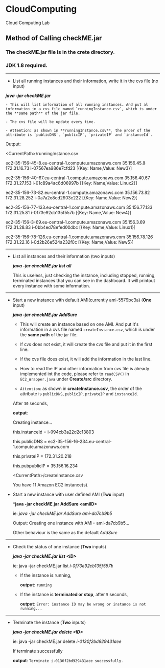 # CloudComputing
Cloud Computing Lab


## Method of Calling checkME.jar

### The checkME.jar file is in the crete directory.
### JDK 1.8 required.

-------
 - List all running instances and their information, write it in the cvs file (no input)
 
 ***java -jar checkME.jar***
 
	- This will list information of all running instances. And put al information in a cvs file named `runningInstance.csv`, which is under the **same path** of the jar file.
	
	- The cvs file will be update every time.
	
	- Attention: as shown in **runningInstance.csv**, the order of the attribute is `publicDNS`, `publicIP`, `privateIP` and `instanceId`.

Output:

\<CurrentPath>/runningInstance.csv

ec2-35-156-45-8.eu-central-1.compute.amazonaws.com     	35.156.45.8    	172.31.16.73   	i-07567ea986e7cfd23    	[{Key: Name,Value: New3}]

ec2-35-156-40-67.eu-central-1.compute.amazonaws.com    	35.156.40.67   	172.31.27.153  	i-01c89a4ac6d06997b    	[{Key: Name,Value: Linux2}]

ec2-35-156-73-82.eu-central-1.compute.amazonaws.com    	35.156.73.82   	172.31.28.252  	i-0a7a2e8cd2903c222    	[{Key: Name,Value: New2}]

ec2-35-156-77-133.eu-central-1.compute.amazonaws.com   	35.156.77.133  	172.31.25.81   	i-0f73e92cb135f557b    	[{Key: Name,Value: New4}]

ec2-35-156-3-69.eu-central-1.compute.amazonaws.com     	35.156.3.69    	172.31.28.83   	i-0bb4ed78efed00dbc    	[{Key: Name,Value: Linux1}]

ec2-35-156-78-126.eu-central-1.compute.amazonaws.com   	35.156.78.126  	172.31.22.16   	i-0d2b26e524a232f0c    	[{Key: Name,Value: New5}]


-------


- List all instances and their information (two inputs)
	
	***java -jar checkME.jar  list all***	
	
	This is useless, just checking the instance, including stopped, running, terminated instances that you can see in the dashboard. It will printout every instance with some information.

-------	
- Start a new instance with default AMI(currently ami-5579bc3a) (**One** input)

	***java -jar checkME.jar AddSure***
	
	- This will create an instance based on one AMI. And put it's information in a cvs file named 	`createInstance.csv`, which is under the **same path** of the jar file.
	
	- If cvs does not exist, it will create the cvs file and put it in the first line.
	
	- If the cvs file does exist, it will add the information in the last line.
	
	- How to read the IP and other information from cvs file is already implemented int the code, please refer to `readCSV()` in `EC2_Wrapper.java` under **Create/src** directory.
		
	- `Attention`: as shown in **createInstance.csv**, the order of the attribute is `publicDNS`, `publicIP`, `privateIP` and `instanceId`.
	
	After `30` seconds,
	
	**output**:
	
	


	Creating instance...
	
	this.instanceId = i-094cb3a22d2c13803

	this.publicDNS = ec2-35-156-16-234.eu-central-1.compute.amazonaws.com

	this.privateIP = 172.31.20.218

	this.pubpublicIP = 35.156.16.234

	\<CurrentPath>/createInstance.csv

	You have 11 Amazon EC2 instance(s). 
	
- Start a new instance with user defined AMI (**Two** input)

	***java -jar checkME.jar AddSure \<amiID\>**
	
	ie: *java -jar checkME.jar AddSure ami-da7cb9b5*
	
	Output: Creating one instance with AMI= ami-da7cb9b5...
	
	Other behaviour is the same as the default *AddSure*
	
-------
	
- Check the status of one instance (**Two** inputs) 

	***java -jar checkME.jar list \<ID\>***
	
	ie: java -jar checkME.jar list *i-0f73e92cb135f557b*

	- If the instance is running,
	 
		**output**: `running` 
	
	- If the instance is **terminated or stop**,  after `5` seconds,
	
		**output**: `Error: instance ID may be wrong or instance is not running...`
	
-------
	
- Terminate the instance (**Two** inputs) 
	
	***java -jar checkME.jar delete \<ID>***
	
	ie: java -jar checkME.jar delete 	*i-0130f2bd929431aee*
	
	If terminate successfully
	
	**output**: `Terminate i-0130f2bd929431aee successfully.`
	
	



	
	
